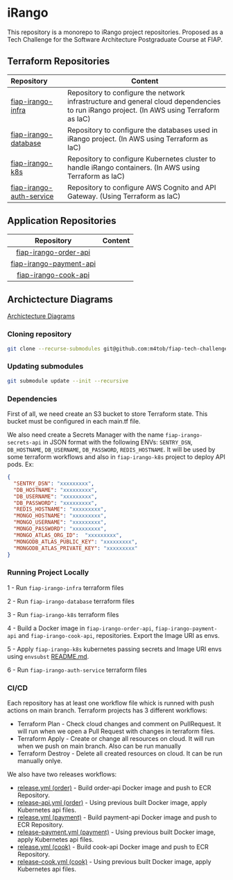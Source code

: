 # iRango

This repository is a monorepo to iRango project repositories. Proposed as a Tech Challenge for the Software Architecture Postgraduate Course at FIAP.

## Terraform Repositories
| Repository | Content |
| :---   | --- |
| [fiap-irango-infra](https://github.com/FIAP-Tech-Challenge-53/fiap-irango-infra) | Repository to configure the network infrastructure and general cloud dependencies to run iRango project. (In AWS using Terraform as IaC) |
| [fiap-irango-database](https://github.com/FIAP-Tech-Challenge-53/fiap-irango-database) | Repository to configure the databases used in iRango project. (In AWS using Terraform as IaC) |
| [fiap-irango-k8s](https://github.com/FIAP-Tech-Challenge-53/fiap-irango-k8s) | Repository to configure Kubernetes cluster to handle iRango containers. (In AWS using Terraform as IaC)|
| [fiap-irango-auth-service](https://github.com/FIAP-Tech-Challenge-53/fiap-irango-auth-service) | Repository to configure AWS Cognito and API Gateway. (Using Terraform as IaC) |

## Application Repositories
| Repository | Content |
| :---:   | :---: |
| [fiap-irango-order-api](https://github.com/FIAP-Tech-Challenge-53/fiap-irango-order-api) |  |
| [fiap-irango-payment-api](https://github.com/FIAP-Tech-Challenge-53/fiap-irango-payment-api) |  |
| [fiap-irango-cook-api](https://github.com/FIAP-Tech-Challenge-53/fiap-irango-cook-api) |  |

## Archictecture Diagrams
[Archictecture Diagrams](./docs/architecture-diagrams.md)

### Cloning repository
```bash
git clone --recurse-submodules git@github.com:m4tob/fiap-tech-challenge.git
```

### Updating submodules
```bash
git submodule update --init --recursive
```

### Dependencies
First of all, we need create an S3 bucket to store Terraform state. This bucket must be configured in each main.tf file.

We also need create a Secrets Manager with the name `fiap-irango-secrets-api` in JSON format with the following ENVs: `SENTRY_DSN`, `DB_HOSTNAME`, `DB_USERNAME`, `DB_PASSWORD`, `REDIS_HOSTNAME`. It will be used by some terraform workflows and also in `fiap-irango-k8s` project to deploy API pods. Ex:
```json
{
  "SENTRY_DSN": "xxxxxxxxx",
  "DB_HOSTNAME": "xxxxxxxxx",
  "DB_USERNAME": "xxxxxxxxx",
  "DB_PASSWORD": "xxxxxxxxx",
  "REDIS_HOSTNAME": "xxxxxxxxx",
  "MONGO_HOSTNAME": "xxxxxxxxx",
  "MONGO_USERNAME": "xxxxxxxxx",
  "MONGO_PASSWORD": "xxxxxxxxx",
  "MONGO_ATLAS_ORG_ID":  "xxxxxxxxx",
  "MONGODB_ATLAS_PUBLIC_KEY": "xxxxxxxxx",
  "MONGODB_ATLAS_PRIVATE_KEY": "xxxxxxxxx"
}
```

### Running Project Locally
1 - Run `fiap-irango-infra` terraform files

2 - Run `fiap-irango-database` terraform files

3 - Run `fiap-irango-k8s` terraform files

4 - Build a Docker image in `fiap-irango-order-api`, `fiap-irango-payment-api` and `fiap-irango-cook-api`, repositories. Export the Image URI as envs.

5 - Apply `fiap-irango-k8s` kubernetes passing secrets and Image URI envs using `envsubst` [README.md](`https://github.com/FIAP-Tech-Challenge-53/blob/main/README.md#without-make`).

6 - Run `fiap-irango-auth-service` terraform files

### CI/CD
Each repository has at least one workflow file whick is runned with push actions on main branch. Terraform projects has 3 different workflows:
  - Terraform Plan - Check cloud changes and comment on PullRequest. It will run when we open a Pull Request with changes in terraform files.
  - Terraform Apply - Create or change all resources on cloud. It will run when we push on main branch. Also can be run manually
  - Terraform Destroy - Delete all created resources on cloud. It can be run manually onlye.

We also have two releases workflows:
  - [release.yml (order)](https://github.com/FIAP-Tech-Challenge-53/fiap-irango-order-api/blob/main/.github/workflows/release.yml) - Build order-api Docker image and push to ECR Repository.
  - [release-api.yml (order)](https://github.com/FIAP-Tech-Challenge-53/fiap-irango-k8s/blob/main/.github/workflows/release-api.yml) - Using previous built Docker image, apply Kubernetes api files.
  - [release.yml (payment)](https://github.com/FIAP-Tech-Challenge-53/fiap-irango-payment-api/blob/main/.github/workflows/release.yml) - Build payment-api Docker image and push to ECR Repository.
  - [release-payment.yml (payment)](https://github.com/FIAP-Tech-Challenge-53/fiap-irango-k8s/blob/main/.github/workflows/release-payment.yml) - Using previous built Docker image, apply Kubernetes api files.
  - [release.yml (cook)](https://github.com/FIAP-Tech-Challenge-53/fiap-irango-cook-api/blob/main/.github/workflows/release.yml) - Build cook-api Docker image and push to ECR Repository.
  - [release-cook.yml (cook)](https://github.com/FIAP-Tech-Challenge-53/fiap-irango-k8s/blob/main/.github/workflows/release-cook.yml) - Using previous built Docker image, apply Kubernetes api files.
    

